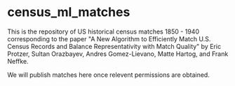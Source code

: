# census_ml_matches

This is the repository of US historical census matches 1850 - 1940 corresponding to the paper "A New Algorithm to Efficiently Match U.S. Census Records and Balance Representativity with Match Quality" by Eric Protzer, Sultan Orazbayev, Andres Gomez-Lievano, Matte Hartog, and Frank Neffke.

We will publish matches here once relevent permissions are obtained.
